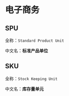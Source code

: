 # 电子商务

## SPU

全称：`Standard Product Unit`

中文名：**标准产品单位**

## SKU

全称：`Stock Keeping Unit`

中文名：**库存量单元**